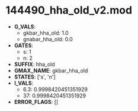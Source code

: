 # 144490_hha_old_v2.mod

- **G_VALS**:
  - gkbar_hha_old: 1.0
  - gnabar_hha_old: 0.0
- **GATES**:
  - s: 1
  - n: 2
- **SUFFIX**: hha_old
- **GMAX_NAME**: gkbar_hha_old
- **STATES**: ['s', 'n']
- **I_VALS**:
  - 6.3: 0.9998420451351929
  - 37: 0.9998420451351929
- **ERROR_FLAGS**: []
